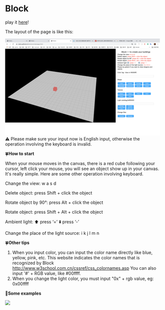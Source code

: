 # Block

play it [here](https://zjulzy.github.io/block/src/mainpage.html)!



The layout of the page is like this:

![](./image/page.png):warning: Please make sure your input now is English input, otherwise the operation involving the keyboard is invalid.

:four_leaf_clover:**How to start**

When your mouse moves in the canvas, there is a red cube following your cursor, left click your mouse, you will see an object show up in your canvas. It's really simple. Here are some other operation involving keyboard.

Change the view: w a s d

Delete object: press Shift + click the object

Rotate object by 90°: press Alt + click the object

Rotate object: press Shift + Alt + click the object

Ambient light: ⬆️ press ‘=’   ⬇️ press ‘-’

Change the place of the light source: i k j l m n

:four_leaf_clover:**Other tips**

1. When you input color, you can input the color name directly like blue, yellow, pink, etc. This website indicates the color names that is recognized by Block <http://www.w3school.com.cn/cssref/css_colornames.asp>  You can also input '#' + RGB value, like #00ffff. 
2. When you change the light color, you must input "0x" + rgb value, eg:  0x00ffff

:cherry_blossom:**Some examples**

![](https://github.com/zjulzy/block/blob/master/image/result1.PNG?raw=true)

